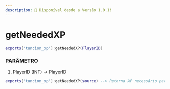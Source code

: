 ```yaml
---
description: 🔧 Disponível desde a Versão 1.0.1!
---
```


# getNeededXP

```lua title="Export Syntax"
exports['tuncion_xp']:getNeededXP(PlayerID)
```

### PARÂMETRO

1. PlayerID <span className="color-blue">(INT)</span> <span className="color-orange">-> PlayerID</span>

```lua
exports['tuncion_xp']:getNeededXP(source) --> Retorna XP necessário para o próximo nível, por exemplo, 5XP
```
